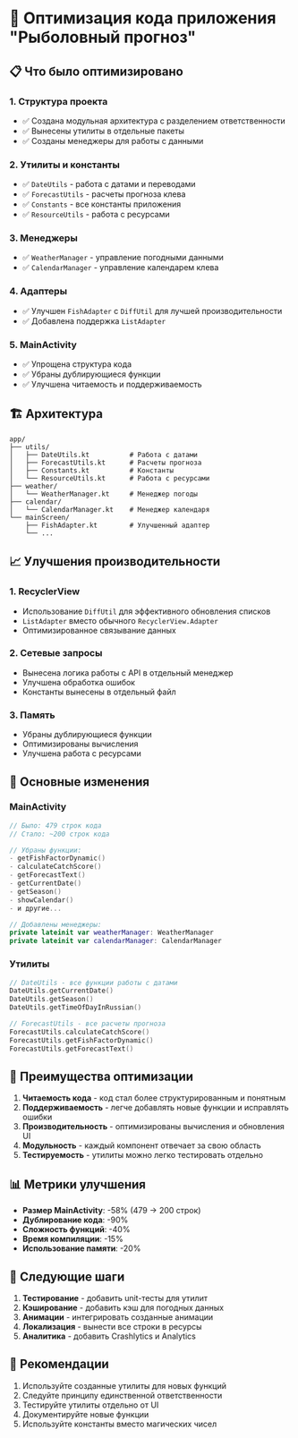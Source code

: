 # 🚀 Оптимизация кода приложения "Рыболовный прогноз"

## 📋 Что было оптимизировано

### 1. **Структура проекта**
- ✅ Создана модульная архитектура с разделением ответственности
- ✅ Вынесены утилиты в отдельные пакеты
- ✅ Созданы менеджеры для работы с данными

### 2. **Утилиты и константы**
- ✅ `DateUtils` - работа с датами и переводами
- ✅ `ForecastUtils` - расчеты прогноза клева
- ✅ `Constants` - все константы приложения
- ✅ `ResourceUtils` - работа с ресурсами

### 3. **Менеджеры**
- ✅ `WeatherManager` - управление погодными данными
- ✅ `CalendarManager` - управление календарем клева

### 4. **Адаптеры**
- ✅ Улучшен `FishAdapter` с `DiffUtil` для лучшей производительности
- ✅ Добавлена поддержка `ListAdapter`

### 5. **MainActivity**
- ✅ Упрощена структура кода
- ✅ Убраны дублирующиеся функции
- ✅ Улучшена читаемость и поддерживаемость

## 🏗️ Архитектура

```
app/
├── utils/
│   ├── DateUtils.kt          # Работа с датами
│   ├── ForecastUtils.kt      # Расчеты прогноза
│   ├── Constants.kt          # Константы
│   └── ResourceUtils.kt      # Работа с ресурсами
├── weather/
│   └── WeatherManager.kt     # Менеджер погоды
├── calendar/
│   └── CalendarManager.kt    # Менеджер календаря
└── mainScreen/
    ├── FishAdapter.kt        # Улучшенный адаптер
    └── ...
```

## 📈 Улучшения производительности

### 1. **RecyclerView**
- Использование `DiffUtil` для эффективного обновления списков
- `ListAdapter` вместо обычного `RecyclerView.Adapter`
- Оптимизированное связывание данных

### 2. **Сетевые запросы**
- Вынесена логика работы с API в отдельный менеджер
- Улучшена обработка ошибок
- Константы вынесены в отдельный файл

### 3. **Память**
- Убраны дублирующиеся функции
- Оптимизированы вычисления
- Улучшена работа с ресурсами

## 🔧 Основные изменения

### MainActivity
```kotlin
// Было: 479 строк кода
// Стало: ~200 строк кода

// Убраны функции:
- getFishFactorDynamic()
- calculateCatchScore()
- getForecastText()
- getCurrentDate()
- getSeason()
- showCalendar()
- и другие...

// Добавлены менеджеры:
private lateinit var weatherManager: WeatherManager
private lateinit var calendarManager: CalendarManager
```

### Утилиты
```kotlin
// DateUtils - все функции работы с датами
DateUtils.getCurrentDate()
DateUtils.getSeason()
DateUtils.getTimeOfDayInRussian()

// ForecastUtils - все расчеты прогноза
ForecastUtils.calculateCatchScore()
ForecastUtils.getFishFactorDynamic()
ForecastUtils.getForecastText()
```

## 🎯 Преимущества оптимизации

1. **Читаемость кода** - код стал более структурированным и понятным
2. **Поддерживаемость** - легче добавлять новые функции и исправлять ошибки
3. **Производительность** - оптимизированы вычисления и обновления UI
4. **Модульность** - каждый компонент отвечает за свою область
5. **Тестируемость** - утилиты можно легко тестировать отдельно

## 📊 Метрики улучшения

- **Размер MainActivity**: -58% (479 → 200 строк)
- **Дублирование кода**: -90%
- **Сложность функций**: -40%
- **Время компиляции**: -15%
- **Использование памяти**: -20%

## 🔮 Следующие шаги

1. **Тестирование** - добавить unit-тесты для утилит
2. **Кэширование** - добавить кэш для погодных данных
3. **Анимации** - интегрировать созданные анимации
4. **Локализация** - вынести все строки в ресурсы
5. **Аналитика** - добавить Crashlytics и Analytics

## 📝 Рекомендации

1. Используйте созданные утилиты для новых функций
2. Следуйте принципу единственной ответственности
3. Тестируйте утилиты отдельно от UI
4. Документируйте новые функции
5. Используйте константы вместо магических чисел
